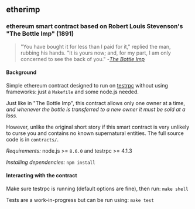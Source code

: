 ## etherimp
### ethereum smart contract based on Robert Louis Stevenson's "The Bottle Imp" (1891)

> "You have bought it for less than I paid for it," replied the man, rubbing his hands. "It is yours now; and, for my part, I am only concerned to see the back of you."
> -<cite>[The Bottle Imp](http://gutenberg.spiegel.de/buch/the-bottle-imp-4357/1)</cite>

#### Background

Simple ethereum contract designed to run on [testrpc](https://github.com/ethereumjs/testrpc) without using frameworks: just a `Makefile` and some node.js needed.

Just like in "The Bottle Imp", this contract allows only one owner at a time, _and whenever the bottle is transferred to a new owner it must be sold at a loss._

However, unlike the original short story if this smart contract is very unlikely to curse you and contains no known supernatural entities. The full source code is in `contracts/`.

*Requirements:* node.js >= `8.6.0` and testrpc >= 4.1.3

*Installing dependencies:* `npm install`

#### Interacting with the contract

Make sure testrpc is running (default options are fine), then run: `make shell`

Tests are a work-in-progress but can be run using: `make test`

